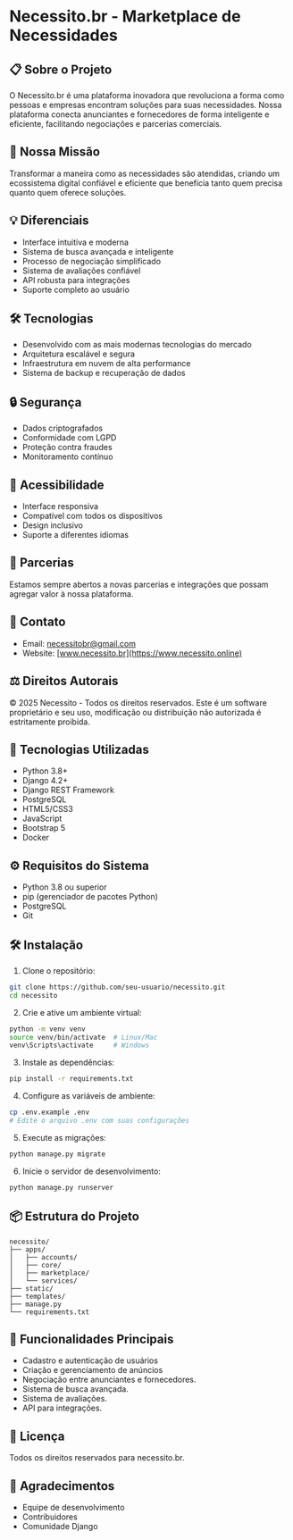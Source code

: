# Necessito.br - Marketplace de Necessidades

## 📋 Sobre o Projeto
O Necessito.br é uma plataforma inovadora que revoluciona a forma como pessoas e empresas encontram soluções para suas necessidades. Nossa plataforma conecta anunciantes e fornecedores de forma inteligente e eficiente, facilitando negociações e parcerias comerciais.

## 🎯 Nossa Missão
Transformar a maneira como as necessidades são atendidas, criando um ecossistema digital confiável e eficiente que beneficia tanto quem precisa quanto quem oferece soluções.

## 💡 Diferenciais
- Interface intuitiva e moderna
- Sistema de busca avançada e inteligente
- Processo de negociação simplificado
- Sistema de avaliações confiável
- API robusta para integrações
- Suporte completo ao usuário

## 🛠️ Tecnologias
- Desenvolvido com as mais modernas tecnologias do mercado
- Arquitetura escalável e segura
- Infraestrutura em nuvem de alta performance
- Sistema de backup e recuperação de dados

## 🔒 Segurança
- Dados criptografados
- Conformidade com LGPD
- Proteção contra fraudes
- Monitoramento contínuo

## 📱 Acessibilidade
- Interface responsiva
- Compatível com todos os dispositivos
- Design inclusivo
- Suporte a diferentes idiomas

## 🤝 Parcerias
Estamos sempre abertos a novas parcerias e integrações que possam agregar valor à nossa plataforma.

## 📧 Contato
- Email: necessitobr@gmail.com
- Website: [www.necessito.br](https://www.necessito.online)

## ⚖️ Direitos Autorais
© 2025 Necessito - Todos os direitos reservados.
Este é um software proprietário e seu uso, modificação ou distribuição não autorizada é estritamente proibida.

## 🚀 Tecnologias Utilizadas
- Python 3.8+
- Django 4.2+
- Django REST Framework
- PostgreSQL
- HTML5/CSS3
- JavaScript
- Bootstrap 5
- Docker

## ⚙️ Requisitos do Sistema
- Python 3.8 ou superior
- pip (gerenciador de pacotes Python)
- PostgreSQL
- Git

## 🛠️ Instalação

1. Clone o repositório:
```bash
git clone https://github.com/seu-usuario/necessito.git
cd necessito
```

2. Crie e ative um ambiente virtual:
```bash
python -m venv venv
source venv/bin/activate  # Linux/Mac
venv\Scripts\activate     # Windows
```

3. Instale as dependências:
```bash
pip install -r requirements.txt
```

4. Configure as variáveis de ambiente:
```bash
cp .env.example .env
# Edite o arquivo .env com suas configurações
```

5. Execute as migrações:
```bash
python manage.py migrate
```

6. Inicie o servidor de desenvolvimento:
```bash
python manage.py runserver
```

## 📦 Estrutura do Projeto
```
necessito/
├── apps/
│   ├── accounts/
│   ├── core/
│   ├── marketplace/
│   └── services/
├── static/
├── templates/
├── manage.py
└── requirements.txt
```

## 🔑 Funcionalidades Principais
- Cadastro e autenticação de usuários
- Criação e gerenciamento de anúncios
- Negociação entre anunciantes e fornecedores. 
- Sistema de busca avançada. 
- Sistema de avaliações. 
- API para integrações. 



## 📝 Licença
Todos os direitos reservados para necessito.br. 

## 🙏 Agradecimentos
- Equipe de desenvolvimento
- Contribuidores
- Comunidade Django

